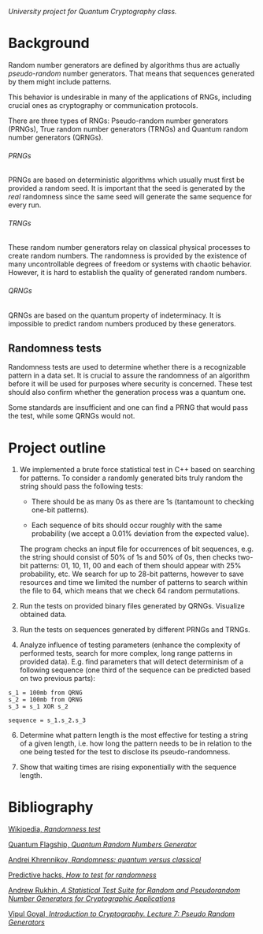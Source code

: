 *University project for Quantum Cryptography class.*

# Background
Random number generators are defined by algorithms thus are actually *pseudo-random* number generators. That means that sequences generated by them might include patterns.

This behavior is undesirable in many of the applications of RNGs, including crucial ones as cryptography or communication protocols. 

There are three types of RNGs: Pseudo-random number generators (PRNGs), True random number generators (TRNGs) and Quantum random number generators (QRNGs).

###### PRNGs
PRNGs are based on deterministic algorithms which usually must first be provided a random seed. It is important that the seed is generated by the *real* randomness since the same seed will generate the same sequence for every run. 

###### TRNGs
These random number generators relay on classical physical processes to create random numbers. The randomness is provided by the existence of many uncontrollable degrees of freedom or systems with chaotic behavior. However, it is hard to establish the quality of generated random numbers.

###### QRNGs
QRNGs are based on the quantum property of indeterminacy. It is impossible to predict random numbers produced by these generators.


## Randomness tests
Randomness tests are used to determine whether there is a recognizable pattern in a data set. It is crucial to assure the randomness of an algorithm before it will be used for purposes where security is concerned. These test should also confirm whether the generation process was a quantum one. 

Some standards are insufficient and one can find a PRNG that would pass the test, while some QRNGs would not.

# Project outline
 1. We implemented a brute force statistical test in C++ based on searching for patterns. To consider a randomly generated bits truly random the string should pass the following tests:
    - There should be as many 0s as there are 1s (tantamount to checking one-bit patterns).
    
    - Each sequence of bits should occur roughly with the same probability (we accept a 0.01% deviation from the expected value). 
    
    The program checks an input file for occurrences of bit sequences, e.g. the string should consist of 50% of 1s and 50% of 0s, then checks two-bit patterns: 01, 10, 11, 00 and each of them should appear with 25% probability, etc.
    We search for up to 28-bit patterns, however to save resources and time we limited the number of patterns to search within the file to 64, which means that we check 64 random permutations.
    


 2. Run the tests on provided binary files generated by QRNGs. Visualize obtained data.


 4. Run the tests on sequences generated by different PRNGs and TRNGs.


 5. Analyze influence of testing parameters (enhance the complexity of performed tests, search for more complex, long range patterns in provided data). E.g. find parameters that will detect determinism of a following sequence (one third of the sequence can be predicted based on two previous parts): 
```
s_1 = 100mb from QRNG
s_2 = 100mb from QRNG
s_3 = s_1 XOR s_2 

sequence = s_1.s_2.s_3
```
  6. Determine what pattern length is the most effective for testing a string of a given length, i.e. how long the pattern needs to be in relation to the one being tested for the test to disclose its pseudo-randomness.


  7. Show that waiting times are rising exponentially with the sequence length.

# Bibliography 
[Wikipedia, *Randomness test*](https://en.wikipedia.org/wiki/Randomness_test)

[Quantum Flagship, *Quantum Random Numbers Generator*](https://qt.eu/discover-quantum/underlying-principles/qrng/)

[Andrei Khrennikov, *Randomness: quantum versus classical*](https://arxiv.org/abs/1512.08852)

[Predictive hacks, *How to test for randomness*](https://predictivehacks.com/how-to-test-for-randomness/)

[Andrew Rukhin, *A Statistical Test Suite for Random and Pseudorandom Number Generators for Cryptographic Applications*](https://nvlpubs.nist.gov/nistpubs/legacy/sp/nistspecialpublication800-22r1a.pdf)

[Vipul Goyal, *Introduction to Cryptography. Lecture 7: Pseudo Random Generators*](https://www.cs.cmu.edu/~goyal/s18/15503/scribe_notes/lecture7.pdf)
